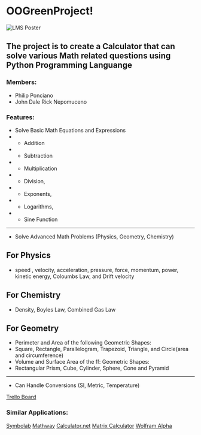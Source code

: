 # OOGreenProject!
![LMS Poster](https://user-images.githubusercontent.com/74747789/139002670-e209c34a-a04a-42a7-903e-ced283ce1c5d.png)
## The project is to create a Calculator that can solve various Math related questions using Python Programming Languange ##


### Members: ### 
  * Philip Ponciano
  * John Dale Rick Nepomuceno

### Features: ###
  * Solve Basic Math Equations and Expressions
  * - Addition
  * - Subtraction 
  * - Multiplication 
  * - Division,
  * - Exponents,
  * - Logarithms,
  * - Sine Function
  ----------------------------------------------
  * Solve Advanced Math Problems (Physics, Geometry, Chemistry)
   ## For Physics
  * speed , velocity, acceleration, pressure, force, momentum, power, kinetic energy,  Coloumbs Law, and Drift velocity
   ## For Chemistry
  * Density, Boyles Law, Combined Gas Law
   ## For Geometry
  *  Perimeter and Area of the following Geometric Shapes:
  *  Square, Rectangle, Parallelogram, Trapezoid, Triangle, and Circle(area and circumference)
  *  Volume and Surface Area of the ff: Geometric Shapes:
  *  Rectangular Prism, Cube, Cylinder, Sphere, Cone and Pyramid
  ----------------------------------------------
  * Can Handle Conversions (SI, Metric, Temperature)
 
  
[Trello Board](https://trello.com/b/2SZiAiPq/001lxgreen)

### Similar Applications: ###
[Symbolab](https://www.symbolab.com/)
[Mathway](https://www.mathway.com/)
[Calculator.net](https://www.calculator.net/conversion-calculator.html)
[Matrix Calculator](https://matrix.reshish.com/cramer.php)
[Wolfram Alpha](https://www.wolframalpha.com)

